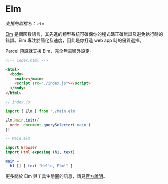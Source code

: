 # Elm

_支援的副檔名： `elm`_

[Elm](https://elm-lang.org/) 是個函數語言，其先進的類型系統可確保你的程式碼正確無誤及避免執行時的錯誤。Elm 專注於簡化及速度，因此是你打造 web app 時的優質選擇。

Parcel 預設就支援 Elm，完全無需額外設定。

```html
<!-- index.html -->

<html>
  <body>
    <main></main>
    <script src="./index.js"></script>
  </body>
</html>
```

```javascript
// index.js

import { Elm } from './Main.elm'

Elm.Main.init({
  node: document.querySelector('main')
})
```

```elm
-- Main.elm

import Browser
import Html exposing (h1, text)

main =
  h1 [] [ text "Hello, Elm!" ]
```

更多關於 Elm 與工具生態圈的訊息，請見[官方說明](https://guide.elm-lang.org/)。
